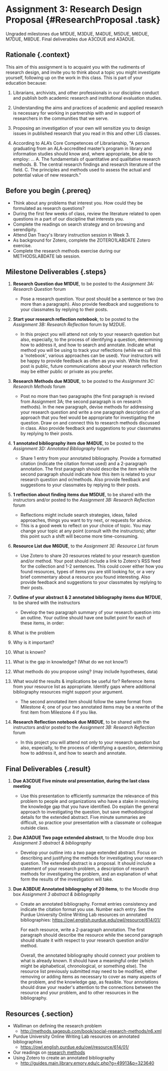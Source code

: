 # Assignment 3: Research Design Proposal  {#ResearchProposal .task}
Ungraded milestones due M1DUE, M3DUE, M4DUE, M5DUE, M6DUE, M7DUE, M8DUE.
Final deliverables due A3CDUE and A3ADUE.
 
## Rationale {.context}

This aim of this assignment is to acquaint you with the rudiments of research design, and
invite you to think about a topic you might investigate yourself, following up on the
work in this class. This is part of your education because: 

1. Librarians, archivists, and other professionals in our discipline
   conduct and publish both academic research and institutional
   evaluation studies.

2. Understanding the aims and practices of academic and applied research
   is necessary for working in partnership with and in support of
   researchers in the communities that we serve.

3. Proposing an investigation of your own will sensitize you to design issues in published research
   that you read in this and other LIS classes.

4. According to ALA’s Core Competences of Librarianship, "A person
   graduating from an ALA-accredited master’s program in library and
   information studies should know and, where appropriate, be able to
   employ: ...
      A. The fundamentals of quantitative and qualitative research methods.
      B. The central research findings and research literature of the field.
      C. The principles and methods used to assess the actual and potential value of new research."


## Before you begin {.prereq}
- Think about any problems that interest you. How could they be formulated as research questions?
- During the first few weeks of class, review the literature related to open questions in a part of our discipline that interests you.
- Complete the readings on search strategy and on browsing and serendipity.
- Attend Dan Tracy's library instruction session in Week 3.
- As background for Zotero, complete the ZOTERO1LABDATE Zotero exercise.
- Complete the research methods exercise during our METHODSLABDATE lab session.

## Milestone Deliverables {.steps}

1. **Research Question due M1DUE**, to be posted to the *Assignment 3A: Research Question* forum
     - Pose a research question. Your post should be a sentence or two
       (no more than a paragraph). Also provide feedback and
       suggestions to your classmates by replying to their posts.

2. **Start your research reflection notebook**, to be posted to the *Assignment 3B: Research Reflection* forum by M2DUE.
     - In this project you will attend not only to your research question but also, especially, to the process of identifying a question, determining how to address it, and how to search and annotate. Indicate what method you will be using to track your reflections (while we call this a 'notebook', various approaches can be used). Your instructors will be happy to provide feedback as often as you wish. While this first post is public, future communications about your research reflection may be either public or private as you prefer.

3. **Research Methods due M3DUE**, to be posted to the *Assignment 3C: Research Methods* forum
     - Post no more than two paragraphs (the first paragraph is revised from Assignment 3A; the second paragraph is on research methods). In the new paragraph, devise methods for addressing your research question and write a one paragraph description of an approach that you feel would be appropriate for investigating the question. Draw on and connect this to research methods discussed in class. Also provide feedback and suggestions to your classmates by replying to their posts.

4. **1 annotated bibliography item due M4DUE**, to be posted to the *Assignment 3D: Annotated Bibliography* forum
     - Share 1 entry from your annotated bibliography. Provide a formatted citation (indicate the citation format used) and a 2-paragraph annotation. The first paragraph should describe the item while the second paragraph should indicate how this item is related to your research question and or/methods. Also provide feedback and suggestions to your classmates by replying to their posts.
       
5. **1 reflection about finding items due M5DUE**, to be shared with the instructors and/or posted to the *Assignment 3B: Research Reflection* forum
     - Reflections might include search strategies, ideas, failed approaches, things you want to try next, or requests for advice.
     - This is a good week to reflect on your choice of topic. You may change your topic at any point (consult with the instructors); after this point such a shift will become more time-consuming.

6. **Resource List due M6DUE**, to the *Assignment 3E: Resource List* forum
     - Use Zotero to share 20 resources related to your research
       question and/or method. Your post should include a link to
       Zotero's RSS feed for the collection and 1-2 sentences. This
       could cover either how you found resources, types of items you
       are still looking for, or a very brief commentary about a
       resource you found interesting. Also provide feedback and
       suggestions to your classmates by replying to their posts.

7. **Outline of your abstract & 2 annotated bibliography items due M7DUE**, to be shared with the instructors
     - Develop the two paragraph summary of your research question into an outline. Your outline should have one bullet point for each of these items, in order:
1. What is the problem
2. Why is it important?
3. What is known?
4. What is the gap in knowledge? (What do we not know?)
5. What methods do you propose using? (may include hypotheses, data)
6. What would the results & implications be useful for?
Reference items from your resource list as appropriate. Identify gaps where additional bibliography resources might support your argument.
     - The second annotated item should follow the same format from Milestone 4; one of your two annotated items may be a rewrite of the first item from Milestone 4 if you like.
       
8. **Research Reflection notebook due M8DUE**, to be shared with the instructors and/or posted to the *Assignment 3B: Research Reflection* forum
     - In this project you will attend not only to your research question but also, especially, to the process of identifying a question, determining how to address it, and how to search and annotate.
     
     
## Final Deliverables  {.result}


1. **Due A3CDUE Five minute oral presentation, during the last class meeting**
     - Use this presentation to efficiently summarize the relevance of
       this problem to people and organizations who have a stake in
       resolving the knowledge gap that you have identified. Do
       explain the general approach to investigating the question, but
       save methodological details for the extended abstract. Five
       minute summaries are difficult, so practice your presentation
       with a classmate or colleague outside class.
       
2. **Due A3ADUE Two page extended abstract**, to the Moodle drop box *Assignment 3 abstract & bibliography* 
     - Develop your outline into a two page extended abstract. Focus on describing and
       justifying the methods for investigating your research
       question. The extended abstract is a proposal. It should
       include a statement of your research problem, a description of
       research methods for investigating the problem, and an
       explanation of what form the results of the investigation will
       take.

3. **Due A3BDUE Annotated bibliography of 20 items**, to the Moodle drop box *Assignment 3 abstract & bibliography* 
     - Create an annotated bibliography. Format entries consistency and indicate the citation format you use. Number each entry. See the Purdue University Online Writing Lab resources on annotated bibliographies: <https://owl.english.purdue.edu/owl/resource/614/01/>
     
       For each resource, write a 2-paragraph annotation. The first paragraph should describe the resource while the second paragraph 
       should situate it with respect to your research question and/or method.
       
       Overall, the annotated bibliography should connect your problem to what is already
       known. It should have a meaningful order (which might be
       alphabetical, chronological, or something else). The resource
       list previously submitted may need to be modified, either
       removing or adding items as necessary to cover as many aspects
       of the problem, and the knowledge gap, as feasible. Your
       annotations should draw your reader's attention to the
       connections between the resource and your problem, and to other
       resources in the bibliography.


       
     
## Resources {.section}

- Walliman on defining the research problem
	- <http://methods.sagepub.com/book/social-research-methods/n6.xml>
-  Purdue University Online Writing Lab resources on annotated bibliographies
	- <https://owl.english.purdue.edu/owl/resource/614/01/>
-  Our readings on [research methods](#research-methods)
- Using Zotero to create an annotated bibliography
	- <http://guides.main.library.emory.edu/c.php?g=49913&p=323640>
